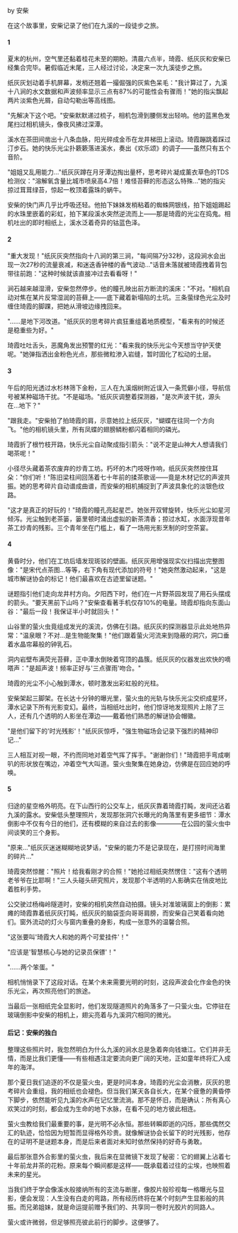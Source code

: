 by 安柴

在这个故事里，安柴记录了他们在九溪的一段徒步之旅。

#### 1

夏末的杭州，空气里还黏着桂花未至的期盼。清晨六点半，琦霞、纸灰灰和安柴已经集合完毕。暑假临近末尾，三人经过讨论，决定来一次九溪徒步之旅。

纸灰灰划动着手机屏幕，发梢还翘着一撮倔强的灰紫色呆毛："我计算过了，九溪十八涧的水文数据和声波频率显示三点有87%的可能性会有骤雨！"她的指尖飘起两片淡紫色光屑，自动勾勒出等高线图。

"先解决下这个吧。"安柴默默递过梳子，相机包滑到腰侧发出轻响。他的蓝黑色发尾扫过相机镜头，像夜风拂过深潭。

溪水在茶田间凿出十八条血脉，阳光碎成金币在龙井梯田上滚动。琦霞蹦跳着踩过汀步石。她的快乐光尘扑簌簌落进溪水，奏出《欢乐颂》的调子——虽然只有五个音阶。

"姐姐又乱用能力..."纸灰灰蹲在月牙潭边掏出量杯，思考碎片凝成薰衣草色的TDS检测仪："溶解氧含量比城市喷泉高4.7倍！难怪苔藓的形态这么特殊..."她的指尖掠过茸茸绿苔，惊起一枚顶着露珠的蜗牛。

安柴的快门声几乎比呼吸还轻。他拍下妹妹发梢粘着的蜘蛛网银线，拍下姐姐踢起的水珠里嵌着的彩虹，拍下某段溪水突然逆流而上——那是琦霞的光尘在捣鬼。相机吐出的即时相纸上，溪水泛着奇异的钴蓝色泽。

#### 2

"重大发现！"纸灰灰突然指向十八涧的第三涧，"每间隔7分32秒，这段涧水会出现一次27秒的流量衰减，和迷迭香钟楼的香气波动..."话音未落就被琦霞拽着背包带往前跑："这种时候就该直接冲过去看看呀！"

涧石越来越湿滑，安柴忽然停步。他的瞳孔映出前方断流的溪床："不对。"相机自动对焦在某片反常湿润的苔藓上——底下藏着新塌陷的土坑。三条萤绿色光尘及时缠住琦霞的脚踝，把她从滑坡边缘拽回来。

"......是地下河改道。"纸灰灰的思考碎片疯狂重组着地质模型，"看来有的时候还是稳重些为好。"

琦霞吐吐舌头，恶魔角发出预警的红光："看来我的快乐光尘今天想当守护天使呢。"她弹指洒出金粉色光点，那些微粒渗入岩缝，暂时固化了松动的土层。

#### 3

午后的阳光透过水杉林筛下金粉，三人在九溪烟树附近误入一条荒僻小径，导航信号被某种磁场干扰。"不是磁场。"纸灰灰调整着探测器，"是次声波干扰，源头在...地下？"

"跟我走。"安柴拍了拍琦霞的肩，示意她拉上纸灰灰，"蝴蝶在往同一个方向飞。"他的相机镜头里，所有凤蝶的翅膀鳞粉都闪着相同的磷光。

琦霞折了根竹枝开路，快乐光尘自动聚成指引箭头："说不定是山神大人想请我们喝茶呢！"

小径尽头藏着茶农废弃的炒青工坊。朽坏的木门吱呀作响，纸灰灰突然按住耳朵："你们听！"陈旧梁柱间回荡着七十年前的揉茶歌谣——竟是木材记忆的声波共振。她的思考碎片自动谱成曲谱，而安柴的相机捕捉到了声波具象化的淡银色纹路。

"这才是真正的好玩的！"琦霞的瞳孔亮起星芒。她张开双臂旋转，快乐光尘如星河倾泻。光尘触到老茶篓，篓里顿时涌出虚拟的新茶清香；掠过水缸，水面浮现昔年茶工炒青的残影。三个青年坐在门槛上，看了一场用光影烹制的时空茶宴。

#### 4

黄昏时分，他们在工坊后墙发现斑驳的壁画。纸灰灰用增强现实仪扫描出完整图像："是宋代点茶图...等等，右下角有现代添加的符号！"她突然激动起来，"这是城市解谜协会的标记！他们最喜欢在古迹里留谜题。"

谜题指引他们走向龙井村方向。夕阳西下时，他们在一片野茶园发现了用石头摆成的箭头。"要天黑前下山吗？"安柴查看著手机仅存10%的电量。琦霞却指向东面山谷："最后一段！我保证半小时就回头！"

山谷里的萤火虫竟组成发光的溪流，仿佛在引路。纸灰灰的探测器显示此处地热异常："温泉眼？不对...是生物能聚集！"他们跟着萤火河流来到隐蔽的洞穴，洞口垂着水晶帘幕般的钟乳石。

洞内岩壁布满荧光苔藓，正中潭水倒映着穹顶的晶簇。纸灰灰的仪器发出欢快的嘀嗒声："是超声波！频率正好与'三点骤雨'吻合。"

琦霞的光尘不小心触到潭水，顿时激发出彩虹般的光柱。

安柴架起三脚架。在长达十分钟的曝光里，萤火虫的光轨与快乐光尘交织成星环，潭水记录下所有光影变幻。最终，当相纸吐出时，他们惊讶地发现照片上除了三人，还有几个透明的人影坐在潭边——戴着他们熟悉的解谜协会帽徽。

"是他们留下的'时光残影'！"纸灰灰惊呼，"强生物磁场会记录下强烈的精神印记..."

三人相互对视一眼，不约而同地对着空气挥了挥手。"谢谢你们！"琦霞把手弯成喇叭的形状放在嘴边，冲着空气大叫道。萤火虫聚集在她身边，仿佛是在回应她的呼唤。

#### 5

归途的星空格外明亮。在下山西行的公交车上，纸灰灰靠着琦霞打盹，发间还沾着九溪的露水。安柴低头整理照片，发现那张洞穴长曝光的角落里有更多细节：潭水倒影中不仅有今日的他们，还有模糊的来自过去的影像————在公园的萤火虫中间谈笑的三个身影。

"原来..."纸灰灰迷迷糊糊地说梦话，"安柴的能力不是记录现在，是打捞时间海里的碎片..."

琦霞突然惊醒："照片！给我看刚才的合照！"她抢过相纸突然愣住："这有个透明老爷爷在比耶啊！"三人头碰头研究照片，发现那个半透明的人影确实在俏皮地比着胜利手势。

公交驶过杨梅岭隧道时，安柴的相机突然自动拍摄。镜头对准玻璃窗上的倒影：累瘫的琦霞靠着纸灰灰打盹，纸灰灰的脑袋歪向哥哥肩膀，而安柴自己笑着看向她们。窗外流动的灯火与窗内重叠的身影，构成一张意外的温馨合照。

"这张要叫'琦霞大人和她的两个可爱挂件'！"

"应该是'智慧核心与她的记录员保镖'！"

"......两个笨蛋。"

相机悄悄录下了这段对话。在某个未来需要光明的时刻，这段声波会化作金色的快乐光尘，再次照亮他们的旅途。

当最后一张相纸完全显影时，他们发现隧道照片的角落多了一只萤火虫。它停驻在玻璃倒影中安柴的相机上，翅尖亮着与九溪洞穴相同的微光。

#### 后记：安柴的独白

整理这些照片时，我忽然明白为什么九溪的涧水总是急着奔向钱塘江。它们并非无情，而是比我们更懂——有些相遇注定要流向更广阔的天地，正如童年终将汇入成年的海洋。

那个夏日我们追逐的不仅是萤火虫，更是时间本身。琦霞的光尘会消散，灰灰的思考碎片会重组，我的相纸也会褪色。但当我们某天各自长大，在某个疲惫的黄昏停下脚步，依然能听见九溪的水声在记忆里流淌。那不是怀旧，而是确认：所有真心欢笑过的时刻，都会成为生命的地下水脉，在看不见的地方彼此相连。

萤火虫教给我们最重要的事，是光明不必永恒。那些转瞬即逝的闪烁，那些偶然交汇的轨迹，恰恰因为短暂而显得格外珍贵。就像解谜协会长留下的时光残影，他存在的证明不是谜题本身，而是后来者面对未知时依然保持的好奇与勇敢。

最后那张意外合影里的萤火虫，我后来在显微镜下发现了秘密：它的翅翼上沾着七十年前龙井茶的花粉。原来每个瞬间都是这样——既承载着过往的尘埃，也映照着未来的星光。

当我们终于学会像溪水般接纳所有的支流与断崖，像胶片般珍视每一格曝光与显影，便会发现：人生没有白走的弯路，所有经历终将在某个时刻产生显影般的共振。而兄弟姐妹，就是命运提前赠予我们的、共享同一卷时光胶片的同路人。

萤火或许微弱，但足够照亮彼此前行的脚步。这便够了。